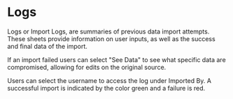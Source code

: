 
# Logs
Logs or Import Logs, are summaries of previous data import attempts. These sheets provide information on user inputs, as well as the success and final data of the import. 

If an import failed users can select "See Data" to see what specific data are compromised, allowing for edits on the original source.


Users can select the username to access the log under Imported By. A successful import is indicated by the color green and a failure is red.